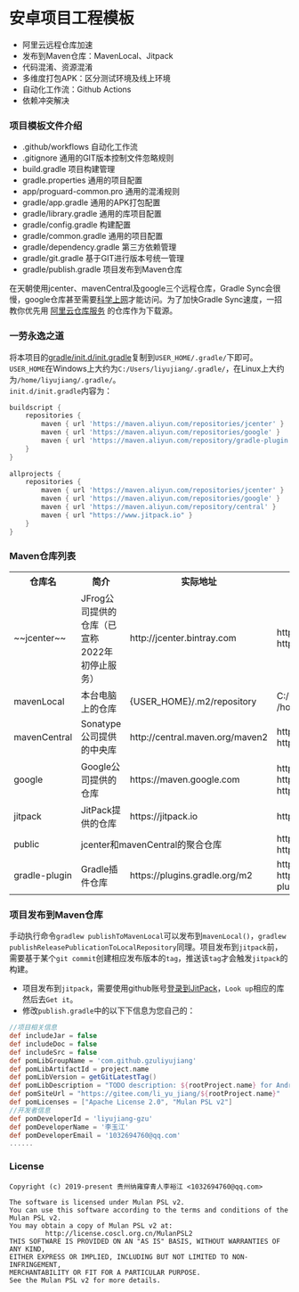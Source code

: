 # 安卓项目工程模板

- 阿里云远程仓库加速
- 发布到Maven仓库：MavenLocal、Jitpack
- 代码混淆、资源混淆
- 多维度打包APK：区分测试环境及线上环境
- 自动化工作流：Github Actions
- 依赖冲突解决

### 项目模板文件介绍

- .github/workflows  自动化工作流
- .gitignore  通用的GIT版本控制文件忽略规则
- build.gradle 项目构建管理
- gradle.properties 通用的项目配置
- app/proguard-common.pro  通用的混淆规则
- gradle/app.gradle 通用的APK打包配置
- gradle/library.gradle 通用的库项目配置
- gradle/config.gradle 构建配置
- gradle/common.gradle 通用的项目配置
- gradle/dependency.gradle 第三方依赖管理
- gradle/git.gradle 基于GIT进行版本号统一管理
- gradle/publish.gradle 项目发布到Maven仓库

在天朝使用jcenter、mavenCentral及google三个远程仓库，Gradle Sync会很慢，google仓库甚至需要[科学上网](https://github.com/hugetiny/awesome-vpn)才能访问。为了加快Gradle Sync速度，一招教你优先用 [阿里云仓库服务](https://maven.aliyun.com/mvn/view) 的仓库作为下载源。

### 一劳永逸之道

将本项目的[gradle/init.d/init.gradle](/gradle/init.d/init.gradle)复制到`USER_HOME/.gradle/`下即可。
`USER_HOME`在Windows上大约为`C:/Users/liyujiang/.gradle/`，在Linux上大约为`/home/liyujiang/.gradle/`。   
`init.d/init.gradle`内容为：
```gradle
buildscript {
    repositories {
        maven { url 'https://maven.aliyun.com/repositories/jcenter' }
        maven { url 'https://maven.aliyun.com/repositories/google' }
        maven { url 'https://maven.aliyun.com/repository/gradle-plugin' }
    }
}
    
allprojects {
    repositories {
        maven { url 'https://maven.aliyun.com/repositories/jcenter' }
        maven { url 'https://maven.aliyun.com/repositories/google' }
        maven { url 'https://maven.aliyun.com/repository/central' }
        maven { url "https://www.jitpack.io" }
    }
}

```

### Maven仓库列表
<table>
    <tr>
        <th>仓库名</th>
        <th> 简介</th>
        <th> 实际地址</th>
        <th> 使用地址</th>
    </tr>
    <tr>
        <td>~~jcenter~~</td>
        <td>JFrog公司提供的仓库（已宣称2022年初停止服务）</td>
        <td align="left">http://jcenter.bintray.com</td>
        <td align="left">https://maven.aliyun.com/repository/jcenter <br/> https://maven.aliyun.com/nexus/content/repositories/jcenter</td>
    </tr>
    <tr>
        <td>mavenLocal</td>
        <td>本台电脑上的仓库</td>
        <td align="left">{USER_HOME}/.m2/repository</td>
        <td align="left">C:/Users/liyujiang/.m2/repository (Windows) <br/> /home/liyujiang/.m2/repository (Linux)</td>
    </tr>
    <tr>
        <td>mavenCentral</td>
        <td>Sonatype公司提供的中央库</td>
        <td align="left">http://central.maven.org/maven2</td>
        <td align="left">https://maven.aliyun.com/repository/central <br/> https://maven.aliyun.com/nexus/content/repositories/central</td>
    </tr>
    <tr>
        <td>google</td>
        <td>Google公司提供的仓库</td>
        <td align="left">https://maven.google.com</td>
        <td align="left">https://maven.aliyun.com/repository/google <br/> https://maven.aliyun.com/nexus/content/repositories/google <br/> https://dl.google.com/dl/android/maven2</td>
    </tr>
    <tr>
        <td>jitpack</td>
        <td>JitPack提供的仓库</td>
        <td align="left">https://jitpack.io</td>
        <td align="left">https://jitpack.io</td>
    </tr>
    <tr>
        <td>public</td>
        <td align="left" colspan="2">jcenter和mavenCentral的聚合仓库</td>
        <td align="left">https://maven.aliyun.com/repository/public <br/> https://maven.aliyun.com/nexus/content/groups/public</td>
    </tr>
    <tr>
        <td>gradle-plugin</td>
        <td>Gradle插件仓库</td>
        <td align="left">https://plugins.gradle.org/m2</td>
        <td align="left"> https://maven.aliyun.com/repository/gradle-plugin <br/> https://maven.aliyun.com/nexus/content/repositories/gradle-plugin</td>
    </tr>
</table>


### 项目发布到Maven仓库

手动执行命令`gradlew publishToMavenLocal`可以发布到`mavenLocal()`，`gradlew publishReleasePublicationToLocalRepository`同理。项目发布到`jitpack`前，需要基于某个`git commit`创建相应发布版本的`tag`，推送该`tag`才会触发`jitpack`的构建。

- 项目发布到`jitpack`，需要使用github账号[登录到JitPack](https://jitpack.io)，`Look up`相应的库然后去`Get it`。
- 修改`publish.gradle`中的以下下信息为您自己的：

```groovy
//项目相关信息
def includeJar = false
def includeDoc = false
def includeSrc = false
def pomLibGroupName = 'com.github.gzuliyujiang'
def pomLibArtifactId = project.name
def pomLibVersion = getGitLatestTag()
def pomLibDescription = "TODO description: ${rootProject.name} for Android"
def pomSiteUrl = "https://gitee.com/li_yu_jiang/${rootProject.name}"
def pomLicenses = ["Apache License 2.0", "Mulan PSL v2"]
//开发者信息
def pomDeveloperId = 'liyujiang-gzu'
def pomDeveloperName = '李玉江'
def pomDeveloperEmail = '1032694760@qq.com'
......
```

### License

```text
Copyright (c) 2019-present 贵州纳雍穿青人李裕江 <1032694760@qq.com>

The software is licensed under Mulan PSL v2.
You can use this software according to the terms and conditions of the Mulan PSL v2.
You may obtain a copy of Mulan PSL v2 at:
         http://license.coscl.org.cn/MulanPSL2
THIS SOFTWARE IS PROVIDED ON AN "AS IS" BASIS, WITHOUT WARRANTIES OF ANY KIND,
EITHER EXPRESS OR IMPLIED, INCLUDING BUT NOT LIMITED TO NON-INFRINGEMENT,
MERCHANTABILITY OR FIT FOR A PARTICULAR PURPOSE.
See the Mulan PSL v2 for more details.
```

